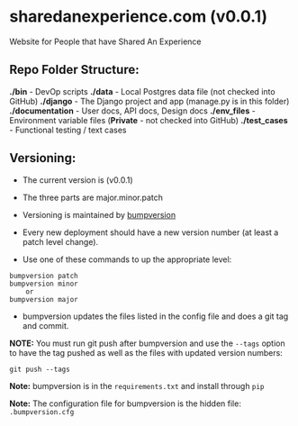 sharedanexperience.com (v0.0.1)
===
Website for People that have Shared An Experience


Repo Folder Structure:
---
**./bin** - DevOp scripts
**./data** - Local Postgres data file (not checked into GitHub)
**./django** - The Django project and app (manage.py is in this folder)
**./documentation** - User docs, API docs, Design docs
**./env_files** - Environment variable files (**Private** - not checked into GitHub)
**./test_cases** - Functional testing / text cases


Versioning:
---
* The current version is (v0.0.1)
* The three parts are major.minor.patch
* Versioning is maintained by [bumpversion](https://pypi.python.org/pypi/bumpversion)

* Every new deployment should have a new version number (at least a patch level change).

* Use one of these commands to up the appropriate level:
```
bumpversion patch
bumpversion minor
    or
bumpversion major
```

* bumpversion updates the files listed in the config file and does a git tag and commit.

**NOTE:** You must run git push after bumpversion and use the `--tags` option
to have the tag pushed as well as the files with updated version numbers:
```
git push --tags
```

**Note:** bumpversion is in the `requirements.txt` and install through `pip`

**Note:** The configuration file for bumpversion is the hidden file: `.bumpversion.cfg`
